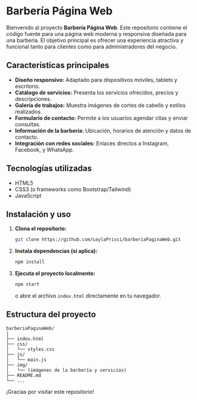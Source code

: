 # Barbería Página Web

Bienvenido al proyecto **Barbería Página Web**. Este repositorio contiene el código fuente para una página web moderna y responsiva diseñada para una barbería. El objetivo principal es ofrecer una experiencia atractiva y funcional tanto para clientes como para administradores del negocio.

## Características principales

- **Diseño responsivo:** Adaptado para dispositivos móviles, tablets y escritorio.
- **Catálogo de servicios:** Presenta los servicios ofrecidos, precios y descripciones.
- **Galería de trabajos:** Muestra imágenes de cortes de cabello y estilos realizados.
- **Formulario de contacto:** Permite a los usuarios agendar citas y enviar consultas.
- **Información de la barbería:** Ubicación, horarios de atención y datos de contacto.
- **Integración con redes sociales:** Enlaces directos a Instagram, Facebook, y WhatsApp.

## Tecnologías utilizadas

- HTML5
- CSS3 (o frameworks como Bootstrap/Tailwind)
- JavaScript

## Instalación y uso

1. **Clona el repositorio:**
   ```bash
   git clone https://github.com/LeylaPrisci/barberiaPaginaWeb.git
   ```
2. **Instala dependencias (si aplica):**
   ```bash
   npm install
   ```
3. **Ejecuta el proyecto localmente:**
   ```bash
   npm start
   ```
   o abre el archivo `index.html` directamente en tu navegador.

## Estructura del proyecto

```
barberiaPaginaWeb/
│
├── index.html
├── css/
│   └── styles.css
├── js/
│   └── main.js
├── img/
│   └── (imágenes de la barbería y servicios)
├── README.md
└── ...
```
¡Gracias por visitar este repositorio!
